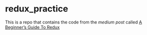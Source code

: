 # redux_practice

This is a repo that contains the code from the _medium post_ called 
[A Beginner’s Guide To Redux](https://medium.com/javascript-in-plain-english/a-beginners-guide-to-redux-b218e198e1b0)
